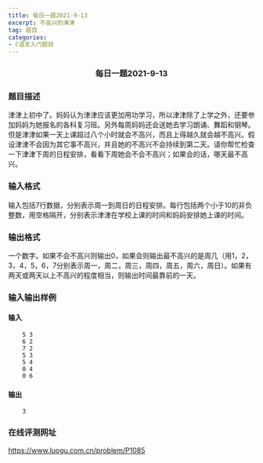 ```yaml
---
title: 每日一题2021-9-13
excerpt: 不高兴的津津
tag: 题目
categories: 
- C语言入门题目
---
```

### <center>每日一题2021-9-13</center>

### 题目描述

津津上初中了。妈妈认为津津应该更加用功学习，所以津津除了上学之外，还要参加妈妈为她报名的各科复习班。另外每周妈妈还会送她去学习朗诵、舞蹈和钢琴。但是津津如果一天上课超过八个小时就会不高兴，而且上得越久就会越不高兴。假设津津不会因为其它事不高兴，并且她的不高兴不会持续到第二天。请你帮忙检查一下津津下周的日程安排，看看下周她会不会不高兴；如果会的话，哪天最不高兴。

### 输入格式

输入包括7行数据，分别表示周一到周日的日程安排。每行包括两个小于10的非负整数，用空格隔开，分别表示津津在学校上课的时间和妈妈安排她上课的时间。

### 输出格式

一个数字。如果不会不高兴则输出0，如果会则输出最不高兴的是周几（用1，2，3，4，5，6，7分别表示周一，周二，周三，周四，周五，周六，周日）。如果有两天或两天以上不高兴的程度相当，则输出时间最靠前的一天。

### 输入输出样例
#### 输入
```
    5 3
    6 2
    7 2
    5 3
    5 4
    0 4
    0 6
```

#### 输出
```
    3
```

### 在线评测网址
https://www.luogu.com.cn/problem/P1085
